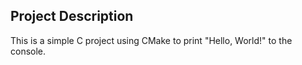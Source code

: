 ## Project Description

This is a simple C project using CMake to print "Hello, World!" to the console.

